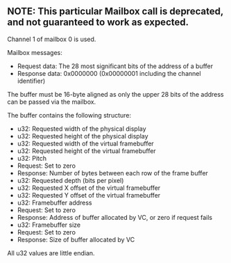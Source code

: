 ## NOTE: This particular Mailbox call is deprecated, and not guaranteed to work as expected.


Channel 1 of mailbox 0 is used.

Mailbox messages:
* Request data: The 28 most significant bits of the address of a buffer
* Response data: 0x0000000 (0x00000001 including the channel identifier)

The buffer must be 16-byte aligned as only the upper 28 bits of the address can be passed via the mailbox.

The buffer contains the following structure:

* u32: Requested width of the physical display
* u32: Requested height of the physical display
* u32: Requested width of the virtual framebuffer
* u32: Requested height of the virtual framebuffer
* u32: Pitch
 * Request: Set to zero
 * Response: Number of bytes between each row of the frame buffer
* u32: Requested depth (bits per pixel)
* u32: Requested X offset of the virtual framebuffer
* u32: Requested Y offset of the virtual framebuffer
* u32: Framebuffer address
 * Request: Set to zero
 * Response: Address of buffer allocated by VC, or zero if request fails
* u32: Framebuffer size
 * Request: Set to zero
 * Response: Size of buffer allocated by VC

All u32 values are little endian.
